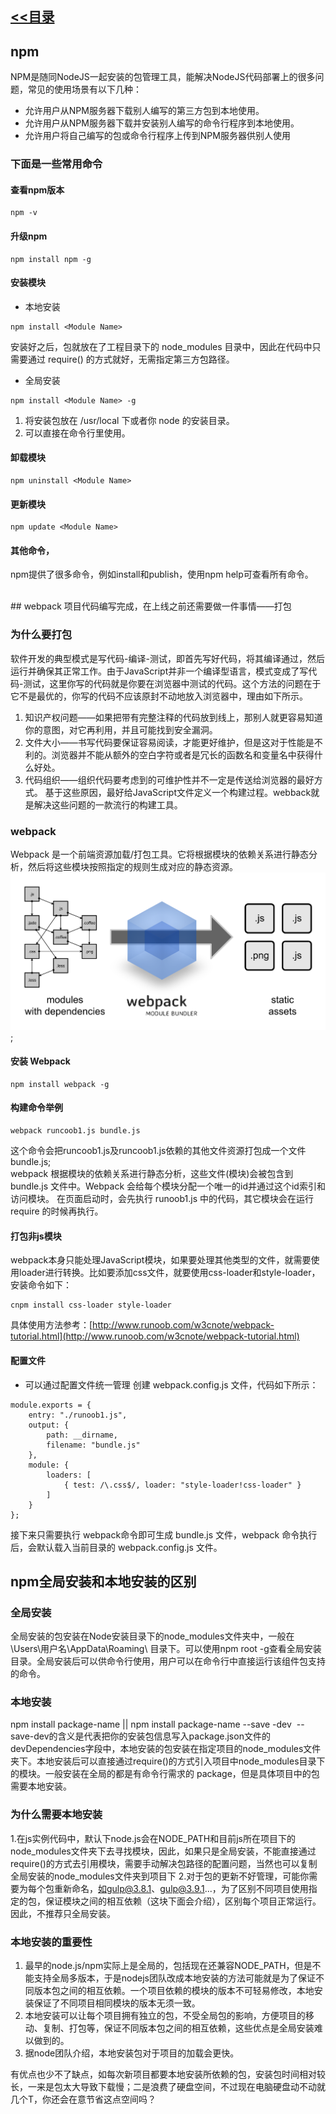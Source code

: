 ## [<<目录](https://github.com/snsart/blog/blob/master/README.md)

## npm
NPM是随同NodeJS一起安装的包管理工具，能解决NodeJS代码部署上的很多问题，常见的使用场景有以下几种：
* 允许用户从NPM服务器下载别人编写的第三方包到本地使用。
* 允许用户从NPM服务器下载并安装别人编写的命令行程序到本地使用。
* 允许用户将自己编写的包或命令行程序上传到NPM服务器供别人使用

### 下面是一些常用命令
#### 查看npm版本
```
npm -v
```
#### 升级npm
```
npm install npm -g 
```
#### 安装模块
* 本地安装
```
npm install <Module Name>
```
安装好之后，<Module Name>包就放在了工程目录下的 node_modules 目录中，因此在代码中只需要通过 require(<Module Name>) 的方式就好，无需指定第三方包路径。

* 全局安装
```
npm install <Module Name> -g
```
1. 将安装包放在 /usr/local 下或者你 node 的安装目录。
2. 可以直接在命令行里使用。

#### 卸载模块
```
npm uninstall <Module Name>
```

#### 更新模块
```
npm update <Module Name>
```

#### 其他命令，
npm提供了很多命令，例如install和publish，使用npm help可查看所有命令。

<br>
## webpack
项目代码编写完成，在上线之前还需要做一件事情——打包

### 为什么要打包
软件开发的典型模式是写代码-编译-测试，即首先写好代码，将其编译通过，然后运行并确保其正常工作。由于JavaScript并非一个编译型语言，模式变成了写代码-测试，这里你写的代码就是你要在浏览器中测试的代码。这个方法的问题在于它不是最优的，你写的代码不应该原封不动地放入浏览器中，理由如下所示。
1. 知识产权问题——如果把带有完整注释的代码放到线上，那别人就更容易知道你的意图，对它再利用，并且可能找到安全漏洞。
2. 文件大小——书写代码要保证容易阅读，才能更好维护，但是这对于性能是不利的。浏览器并不能从额外的空白字符或者是冗长的函数名和变量名中获得什么好处。
3. 代码组织——组织代码要考虑到的可维护性并不一定是传送给浏览器的最好方式。
基于这些原因，最好给JavaScript文件定义一个构建过程。webback就是解决这些问题的一款流行的构建工具。

### webpack
Webpack 是一个前端资源加载/打包工具。它将根据模块的依赖关系进行静态分析，然后将这些模块按照指定的规则生成对应的静态资源。
![webpack功能演示图](https://github.com/snsart/blog/blob/master/diary/images/2018122601.png);

#### 安装 Webpack
```
npm install webpack -g
```

#### 构建命令举例
```
webpack runcoob1.js bundle.js
```
这个命令会把runcoob1.js及runcoob1.js依赖的其他文件资源打包成一个文件bundle.js;<br>
webpack 根据模块的依赖关系进行静态分析，这些文件(模块)会被包含到 bundle.js 文件中。Webpack 会给每个模块分配一个唯一的id并通过这个id索引和访问模块。 在页面启动时，会先执行 runoob1.js 中的代码，其它模块会在运行require 的时候再执行。

#### 打包非js模块
webpack本身只能处理JavaScript模块，如果要处理其他类型的文件，就需要使用loader进行转换。比如要添加css文件，就要使用css-loader和style-loader，安装命令如下：
```
cnpm install css-loader style-loader
```
具体使用方法参考：[http://www.runoob.com/w3cnote/webpack-tutorial.html](http://www.runoob.com/w3cnote/webpack-tutorial.html)

#### 配置文件
* 可以通过配置文件统一管理
创建 webpack.config.js 文件，代码如下所示：
```
module.exports = {
    entry: "./runoob1.js",
    output: {
        path: __dirname,
        filename: "bundle.js"
    },
    module: {
        loaders: [
            { test: /\.css$/, loader: "style-loader!css-loader" }
        ]
    }
};
```
接下来只需要执行 webpack命令即可生成 bundle.js 文件，webpack 命令执行后，会默认载入当前目录的 webpack.config.js 文件。

## npm全局安装和本地安装的区别
### 全局安装
全局安装的包安装在Node安装目录下的node_modules文件夹中，一般在 \Users\用户名\AppData\Roaming\ 目录下。可以使用npm root -g查看全局安装目录。全局安装后可以供命令行使用，用户可以在命令行中直接运行该组件包支持的命令。
### 本地安装
npm install package-name || npm install package-name --save -dev  --save-dev的含义是代表把你的安装包信息写入package.json文件的devDependencies字段中，本地安装的包安装在指定项目的node_modules文件夹下。本地安装后可以直接通过require()的方式引入项目中node_modules目录下的模块。一般安装在全局的都是有命令行需求的 package，但是具体项目中的包需要本地安装。

### 为什么需要本地安装
1.在js实例代码中，默认下node.js会在NODE_PATH和目前js所在项目下的node_modules文件夹下去寻找模块，因此，如果只是全局安装，不能直接通过require()的方式去引用模块，需要手动解决包路径的配置问题，当然也可以复制全局安装的node_modules文件夹到项目下
2.对于包的更新不好管理，可能你需要为每个包重新命名，如gulp@3.8.1、gulp@3.9.1...，为了区别不同项目使用指定的包，保证模块之间的相互依赖（这块下面会介绍），区别每个项目正常运行。
因此，不推荐只全局安装。

### 本地安装的重要性
1. 最早的node.js/npm实际上是全局的，包括现在还兼容NODE_PATH，但是不能支持全局多版本，于是nodejs团队改成本地安装的方法可能就是为了保证不同版本包之间的相互依赖。一个项目依赖的模块的版本不可轻易修改，本地安装保证了不同项目相同模块的版本无须一致。
2. 本地安装可以让每个项目拥有独立的包，不受全局包的影响，方便项目的移动、复制、打包等，保证不同版本包之间的相互依赖，这些优点是全局安装难以做到的。
3. 据node团队介绍，本地安装包对于项目的加载会更快。<br>

有优点也少不了缺点，如每次新项目都要本地安装所依赖的包，安装包时间相对较长，一来是包太大导致下载慢；二是浪费了硬盘空间，不过现在电脑硬盘动不动就几个T，你还会在意节省这点空间吗？